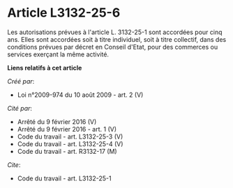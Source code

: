 # Article L3132-25-6

Les autorisations prévues à l'article L. 3132-25-1 sont accordées pour cinq ans. Elles sont accordées soit à titre
individuel, soit à titre collectif, dans des conditions prévues par décret en Conseil d'Etat, pour des commerces ou services
exerçant la même activité.

**Liens relatifs à cet article**

_Créé par_:

  - Loi n°2009-974 du 10 août 2009 - art. 2 (V)

_Cité par_:

  - Arrêté du 9 février 2016 (V)
  - Arrêté du 9 février 2016 - art. 1 (V)
  - Code du travail - art. L3132-25-3 (V)
  - Code du travail - art. L3132-25-4 (V)
  - Code du travail - art. R3132-17 (M)

_Cite_:

  - Code du travail - art. L3132-25-1
